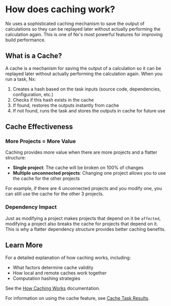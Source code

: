 # How does caching work?

Nx uses a sophisticated caching mechanism to save the output of calculations so they can be replayed later without actually performing the calculation again. This is one of Nx's most powerful features for improving build performance.

## What is a Cache?

A cache is a mechanism for saving the output of a calculation so it can be replayed later without actually performing the calculation again. When you run a task, Nx:

1. Creates a hash based on the task inputs (source code, dependencies, configuration, etc.)
2. Checks if this hash exists in the cache
3. If found, restores the outputs instantly from cache
4. If not found, runs the task and stores the outputs in cache for future use

## Cache Effectiveness

### More Projects = More Value

Caching provides more value when there are more projects and a flatter structure:

- **Single project**: The cache will be broken on 100% of changes
- **Multiple unconnected projects**: Changing one project allows you to use the cache for the other projects

For example, if there are 4 unconnected projects and you modify one, you can still use the cache for the other 3 projects.

### Dependency Impact

Just as modifying a project makes projects that depend on it be `affected`, modifying a project also breaks the cache for projects that depend on it. This is why a flatter dependency structure provides better caching benefits.

## Learn More

For a detailed explanation of how caching works, including:
- What factors determine cache validity
- How local and remote caches work together
- Computation hashing strategies

See the [How Caching Works](/docs/concepts/how-caching-works) documentation.

For information on using the cache feature, see [Cache Task Results](/docs/features/cache-task-results).
